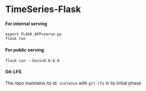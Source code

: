 #  TimeSeries-Flask 

#### For internal serving
    export FLASK_APP=serve.py
    flask run


#### For public serving 
    flask run --host=0.0.0.0

#### Git-LFS
The repo maintains its `db instance` with `git-lfs` in its initial phase
